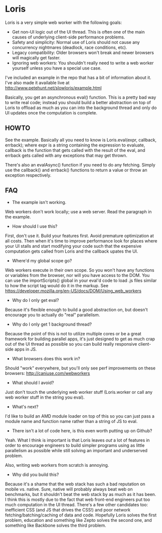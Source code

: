 Loris
=====

Loris is a very simple web worker with the following goals:

  + Get non-UI logic out of the UI thread. This is often one of the main causes of underlying client-side performance problems.
  + Safety and simplicity: Normal use of Loris should not cause any concurrency nightmares (deadlock, race conditions, etc).
  + Legacy compatibility: Older browsers won't break and newer browsers will magically get faster.
  + Ignoring web workers: You shouldn't really need to write a web worker yourself unless you have a special use case.

I've included an example in the repo that has a bit of information about it. I've also made it available live at
http://www.petehunt.net/slowloris/example.html

Basically, you get an asynchronous eval() function. This is a pretty bad way to write real code; instead you should build a
better abstraction on top of Loris to offload as much as you can into the background thread and only do UI updates once
the computation is complete.

HOWTO
-----

See the example. Basically all you need to know is Loris.eval(expr, callback, errback); where expr is a string containing
the expression to evaluate, callback is the function that gets called with the result of the eval, and errback gets called
with any exceptions that may get thrown.

There's also an evalAsync() function if you need to do any fetching. Simply use the callback() and errback() functions to
return a value or throw an exception respectively.

FAQ
---

  + The example isn't working.

Web workers don't work locally; use a web server. Read the paragraph in the example.

  + How should I use this?

First, don't use it. Build your features first. Avoid premature optimization at all costs. Then when it's time to improve
performance look for places where your UI stalls and start modifying your code such that the expensive computation gets
called from Loris and the callback upates the UI.

  + Where'd my global scope go?

Web workers execute in their own scope. So you won't have any functions or variables from the browser, nor will you have
access to the DOM. You can use the importScripts() global in your eval'd code to load .js files similar to how the script
tag would do it in the markup. See https://developer.mozilla.org/en-US/docs/DOM/Using_web_workers

  + Why do I only get eval?

Because it's flexible enough to build a good abstraction on, but doesn't encourage you to actually do "real" parallelism.

  + Why do I only get 1 background thread?

Because the point of this is not to utilize multiple cores or be a great framework for building parallel apps, it's just
designed to get as much crap out of the UI thread as possible so you can build really responsive client-side apps in JS.

  + What browsers does this work in?

Should "work" everywhere, but you'll only see perf improvements on these browsers: http://caniuse.com/webworkers

  + What should I avoid?

Just don't touch the underlying web worker stuff (Loris.worker or call any web worker stuff in the string you eval).

  + What's next?

I'd like to build an AMD module loader on top of this so you can just pass a module name and function name rather than a
string of JS to eval.

  + There isn't a lot of code here, is this even worth putting up on Github?

Yeah. What I think is important is that Loris leaves *out* a lot of features in order to encourage engineers to build
simpler programs using as little parallelism as possible while still solving an important and underserved problem.

Also, writing web workers from scratch is annoying.

  + Why did you build this?

Because it's a shame that the web stack has such a bad reputation on mobile vs. native. Sure, native will probably always
beat web on benchmarks, but it shouldn't beat the web stack by as much as it has been. I think this is mostly due to
the fact that web front-end engineers put too much computation in the UI thread. There's a few other candidates too:
inefficient CSS (and JS that drives the CSS!) and poor network fetching/batching/caching of data and code. Hopefully
Loris solves the first problem, education and something like Zepto solves the second one, and something like Backbone
solves the third problem.